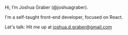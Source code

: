 Hi, I’m Joshua Graber (@joshuagraber). 

I'm a self-taught front-end developer, focused on React.

Let's talk: Hit me up at joshua.d.graber@gmail.com
